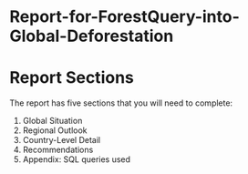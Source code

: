 # Report-for-ForestQuery-into-Global-Deforestation

# Report Sections
The report has five sections that you will need to complete:

1. Global Situation
2. Regional Outlook
3. Country-Level Detail
4. Recommendations
5. Appendix: SQL queries used
